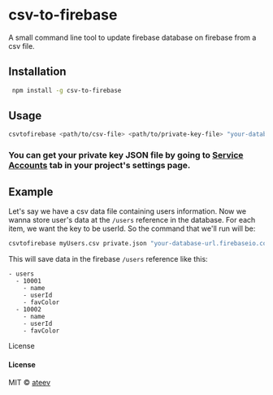 # csv-to-firebase
A small command line tool to update firebase database on firebase from a csv file.

## Installation
```sh
 npm install -g csv-to-firebase
```

## Usage
```sh
csvtofirebase <path/to/csv-file> <path/to/private-key-file> "your-database-url.firebaseio.com" <reference in firebase> <key for each csv row>
```

### You can get your private key JSON file by going to [Service Accounts]((https://console.firebase.google.com/u/0/project/offline-cc083/settings/serviceaccounts/adminsdk)) tab in your project's settings page.

## Example
Let's say we have a csv data file containing users information.
Now we wanna store user's data at the `/users` reference in the database.
For each item, we want the key to be userId. So the command that we'll run will be:

```sh
csvtofirebase myUsers.csv private.json "your-database-url.firebaseio.com" users memberId
```

This will save data in the firebase `/users` reference like this:

```
- users
  - 10001
    - name
    - userId
    - favColor
  - 10002
    - name
    - userId
    - favColor
```

License

#### License

MIT © [ateev](https://github.com/ateev)
